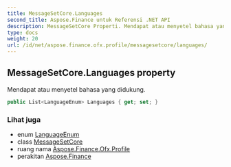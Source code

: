 ```yaml
---
title: MessageSetCore.Languages
second_title: Aspose.Finance untuk Referensi .NET API
description: MessageSetCore Properti. Mendapat atau menyetel bahasa yang didukung.
type: docs
weight: 20
url: /id/net/aspose.finance.ofx.profile/messagesetcore/languages/
---
```

## MessageSetCore.Languages property

Mendapat atau menyetel bahasa yang didukung.

```csharp
public List<LanguageEnum> Languages { get; set; }
```

### Lihat juga

* enum [LanguageEnum](../../../aspose.finance.ofx/languageenum/)
* class [MessageSetCore](../)
* ruang nama [Aspose.Finance.Ofx.Profile](../../messagesetcore/)
* perakitan [Aspose.Finance](../../../)


